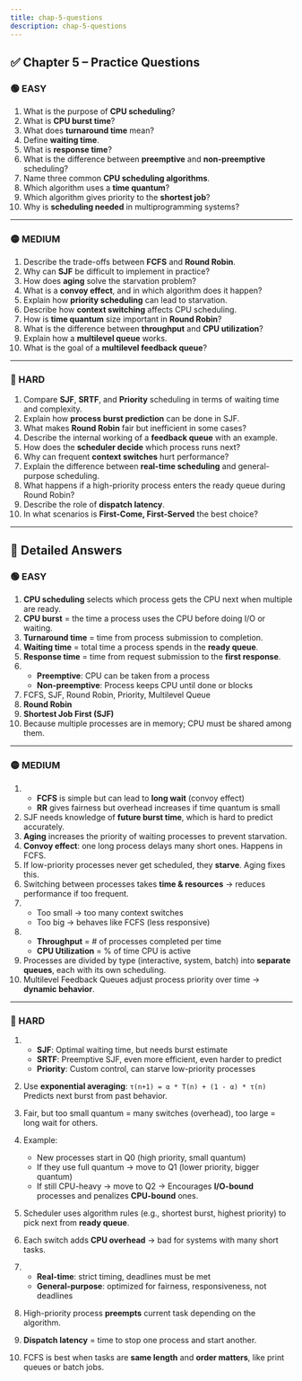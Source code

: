 ```yaml
---
title: chap-5-questions
description: chap-5-questions
---
```



## ✅ Chapter 5 – Practice Questions

### 🟢 EASY

1. What is the purpose of **CPU scheduling**?
2. What is **CPU burst time**?
3. What does **turnaround time** mean?
4. Define **waiting time**.
5. What is **response time**?
6. What is the difference between **preemptive** and **non-preemptive** scheduling?
7. Name three common **CPU scheduling algorithms**.
8. Which algorithm uses a **time quantum**?
9. Which algorithm gives priority to the **shortest job**?
10. Why is **scheduling needed** in multiprogramming systems?

---

### 🟡 MEDIUM

1. Describe the trade-offs between **FCFS** and **Round Robin**.
2. Why can **SJF** be difficult to implement in practice?
3. How does **aging** solve the starvation problem?
4. What is a **convoy effect**, and in which algorithm does it happen?
5. Explain how **priority scheduling** can lead to starvation.
6. Describe how **context switching** affects CPU scheduling.
7. How is **time quantum** size important in **Round Robin**?
8. What is the difference between **throughput** and **CPU utilization**?
9. Explain how a **multilevel queue** works.
10. What is the goal of a **multilevel feedback queue**?

---

### 🔴 HARD

1. Compare **SJF**, **SRTF**, and **Priority** scheduling in terms of waiting time and complexity.
2. Explain how **process burst prediction** can be done in SJF.
3. What makes **Round Robin** fair but inefficient in some cases?
4. Describe the internal working of a **feedback queue** with an example.
5. How does the **scheduler decide** which process runs next?
6. Why can frequent **context switches** hurt performance?
7. Explain the difference between **real-time scheduling** and general-purpose scheduling.
8. What happens if a high-priority process enters the ready queue during Round Robin?
9. Describe the role of **dispatch latency**.
10. In what scenarios is **First-Come, First-Served** the best choice?

---

## 📘 Detailed Answers

### 🟢 EASY

1. **CPU scheduling** selects which process gets the CPU next when multiple are ready.
2. **CPU burst** = the time a process uses the CPU before doing I/O or waiting.
3. **Turnaround time** = time from process submission to completion.
4. **Waiting time** = total time a process spends in the **ready queue**.
5. **Response time** = time from request submission to the **first response**.
6. * **Preemptive**: CPU can be taken from a process
   * **Non-preemptive**: Process keeps CPU until done or blocks
7. FCFS, SJF, Round Robin, Priority, Multilevel Queue
8. **Round Robin**
9. **Shortest Job First (SJF)**
10. Because multiple processes are in memory; CPU must be shared among them.

---

### 🟡 MEDIUM

1. * **FCFS** is simple but can lead to **long wait** (convoy effect)
   * **RR** gives fairness but overhead increases if time quantum is small
2. SJF needs knowledge of **future burst time**, which is hard to predict accurately.
3. **Aging** increases the priority of waiting processes to prevent starvation.
4. **Convoy effect**: one long process delays many short ones. Happens in FCFS.
5. If low-priority processes never get scheduled, they **starve**. Aging fixes this.
6. Switching between processes takes **time & resources** → reduces performance if too frequent.
7. * Too small → too many context switches
   * Too big → behaves like FCFS (less responsive)
8. * **Throughput** = # of processes completed per time
   * **CPU Utilization** = % of time CPU is active
9. Processes are divided by type (interactive, system, batch) into **separate queues**, each with its own scheduling.
10. Multilevel Feedback Queues adjust process priority over time → **dynamic behavior**.

---

### 🔴 HARD

1. * **SJF**: Optimal waiting time, but needs burst estimate
   * **SRTF**: Preemptive SJF, even more efficient, even harder to predict
   * **Priority**: Custom control, can starve low-priority processes
2. Use **exponential averaging**:
   `τ(n+1) = α * T(n) + (1 - α) * τ(n)`
   Predicts next burst from past behavior.
3. Fair, but too small quantum = many switches (overhead), too large = long wait for others.
4. Example:

   * New processes start in Q0 (high priority, small quantum)
   * If they use full quantum → move to Q1 (lower priority, bigger quantum)
   * If still CPU-heavy → move to Q2
     → Encourages **I/O-bound** processes and penalizes **CPU-bound** ones.
5. Scheduler uses algorithm rules (e.g., shortest burst, highest priority) to pick next from **ready queue**.
6. Each switch adds **CPU overhead** → bad for systems with many short tasks.
7. * **Real-time**: strict timing, deadlines must be met
   * **General-purpose**: optimized for fairness, responsiveness, not deadlines
8. High-priority process **preempts** current task depending on the algorithm.
9. **Dispatch latency** = time to stop one process and start another.
10. FCFS is best when tasks are **same length** and **order matters**, like print queues or batch jobs.
